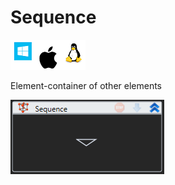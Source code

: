 # Sequence

![](<../../../.gitbook/assets/image (98).png>)

Element-container of other elements

![](<../../../.gitbook/assets/1 (92).png>)

